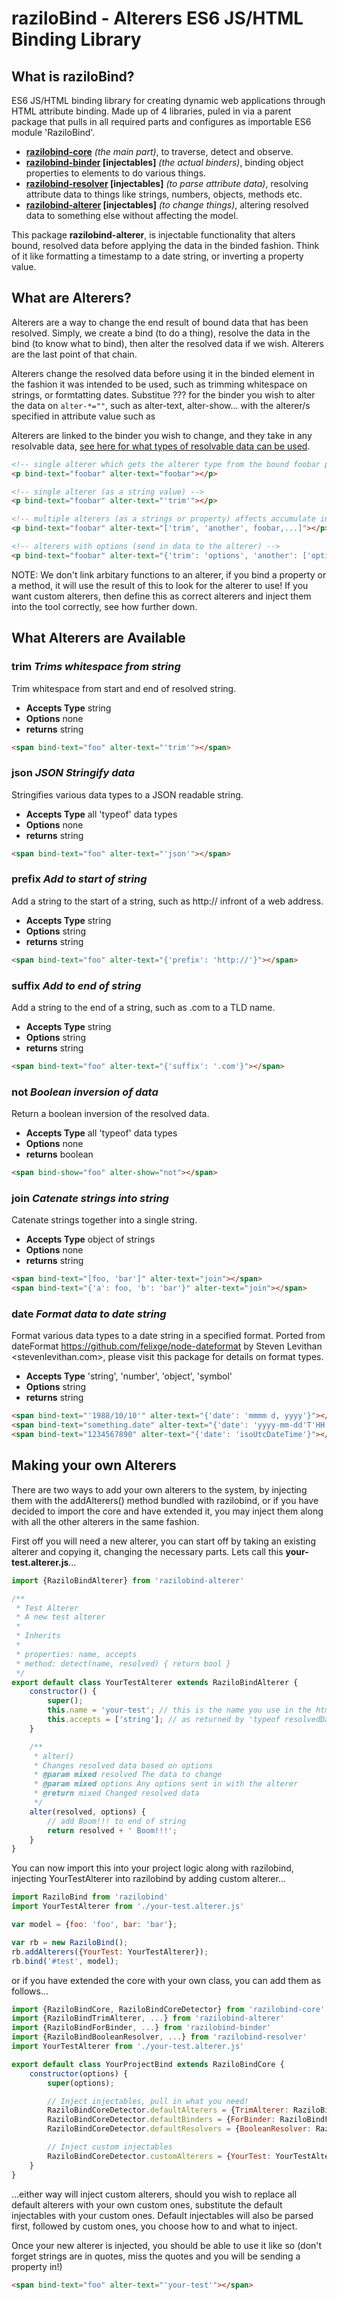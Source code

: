 # raziloBind - Alterers ES6 JS/HTML Binding Library

## What is raziloBind?


ES6 JS/HTML binding library for creating dynamic web applications through HTML attribute binding. Made up of 4 libraries, puled in via a parent package that pulls in all required parts and configures as importable ES6 module 'RaziloBind'.

* **[razilobind-core](https://github.com/smiffy6969/razilobind-core)** *(the main part)*, to traverse, detect and observe.
* **[razilobind-binder](https://github.com/smiffy6969/razilobind-binder) [injectables]** *(the actual binders)*, binding object properties to elements to do various things.
* **[razilobind-resolver](https://github.com/smiffy6969/razilobind-resolver) [injectables]** *(to parse attribute data)*, resolving attribute data to things like strings, numbers, objects, methods etc.
* **[razilobind-alterer](https://github.com/smiffy6969/razilobind-alterer) [injectables]** *(to change things)*, altering resolved data to something else without affecting the model.

This package **razilobind-alterer**, is injectable functionality that alters bound, resolved data before applying the data in the binded fashion. Think of it like formatting a timestamp to a date string, or inverting a property value.


## What are Alterers?


Alterers are a way to change the end result of bound data that has been resolved. Simply, we create a bind (to do a thing), resolve the data in the bind (to know what to bind), then alter the resolved data if we wish. Alterers are the last point of that chain.

Alterers change the resolved data before using it in the binded element in the fashion it was intended to be used, such as trimming whitespace on strings, or formtatting dates. Substitue ??? for the binder you wish to alter the data on `alter-*=""`, such as alter-text, alter-show... with the alterer/s specified in attribute value such as

Alterers are linked to the binder you wish to change, and they take in any resolvable data, [see here for what types of resolvable data can be used](https://github.com/smiffy6969/razilobind-resolver).


```html
<!-- single alterer which gets the alterer type from the bound foobar property of the model -->
<p bind-text="foobar" alter-text="foobar"></p>

<!-- single alterer (as a string value) -->
<p bind-text="foobar" alter-text="'trim'"></p>

<!-- multiple alterers (as a strings or property) affects accumulate in order -->
<p bind-text="foobar" alter-text="['trim', 'another', foobar,...]"></p>

<!-- alterers with options (send in data to the alterer) -->
<p bind-text="foobar" alter-text="{'trim': 'options', 'another': ['options'],...}"></p>
```


NOTE: We don't link arbitary functions to an alterer, if you bind a property or a method, it will use the result of this to look for the alterer to use! If you want custom alterers, then define this as correct alterers and inject them into the tool correctly, see how further down.


## What Alterers are Available


### trim *Trims whitespace from string*

Trim whitespace from start and end of resolved string.

* **Accepts Type** string
* **Options** none
* **returns** string

```html
<span bind-text="foo" alter-text="'trim'"></span>
```


### json *JSON Stringify data*

Stringifies various data types to a JSON readable string.

* **Accepts Type** all 'typeof' data types
* **Options** none
* **returns** string

```html
<span bind-text="foo" alter-text="'json'"></span>
```


### prefix *Add to start of string*

Add a string to the start of a string, such as http:// infront of a web address.

* **Accepts Type** string
* **Options** string
* **returns** string

```html
<span bind-text="foo" alter-text="{'prefix': 'http://'}"></span>
```


### suffix *Add to end of string*

Add a string to the end of a string, such as .com to a TLD name.

* **Accepts Type** string
* **Options** string
* **returns** string

```html
<span bind-text="foo" alter-text="{'suffix': '.com'}"></span>
```


### not *Boolean inversion of data*

Return a boolean inversion of the resolved data.

* **Accepts Type** all 'typeof' data types
* **Options** none
* **returns** boolean

```html
<span bind-show="foo" alter-show="not"></span>
```


### join *Catenate strings into string*

Catenate strings together into a single string.

* **Accepts Type** object of strings
* **Options** none
* **returns** string

```html
<span bind-text="[foo, 'bar']" alter-text="join"></span>
<span bind-text="{'a': foo, 'b': 'bar'}" alter-text="join"></span>
```


### date *Format data to date string*

Format various data types to a date string in a specified format. Ported from dateFormat https://github.com/felixge/node-dateformat by Steven Levithan <stevenlevithan.com>, please visit this package for details on format types.

* **Accepts Type** 'string', 'number', 'object', 'symbol'
* **Options** string
* **returns** string

```html
<span bind-text="'1988/10/10'" alter-text="{'date': 'mmmm d, yyyy'}"></span>
<span bind-text="something.date" alter-text="{'date': 'yyyy-mm-dd'T'HH:MM:ss'}"></span>
<span bind-text="1234567890" alter-text="{'date': 'isoUtcDateTime'}"></span>
```


## Making your own Alterers


There are two ways to add your own alterers to the system, by injecting them with the addAlterers() method bundled with razilobind, or if you have decided to import the core and have extended it, you may inject them along with all the other alterers in the same fashion.

First off you will need a new alterer, you can start off by taking an existing alterer and copying it, changing the necessary parts. Lets call this **your-test.alterer.js**...

```javascript
import {RaziloBindAlterer} from 'razilobind-alterer'

/**
 * Test Alterer
 * A new test alterer
 *
 * Inherits
 *
 * properties: name, accepts
 * method: detect(name, resolved) { return bool }
 */
export default class YourTestAlterer extends RaziloBindAlterer {
	constructor() {
		super();
		this.name = 'your-test'; // this is the name you use in the html, it is how we detect if alterer should be used along with accepts below
		this.accepts = ['string']; // as returned by 'typeof resolvedData'..... [] = any type, ['string'] = string only
	}

	/**
	 * alter()
	 * Changes resolved data based on options
	 * @param mixed resolved The data to change
	 * @param mixed options Any options sent in with the alterer
	 * @return mixed Changed resolved data
	 */
	alter(resolved, options) {
		// add Boom!!! to end of string
		return resolved + ' Boom!!!';
	}
}
```

You can now import this into your project logic along with razilobind, injecting YourTestAlterer into razilobind by adding custom alterer...


```javascript
import RaziloBind from 'razilobind'
import YourTestAlterer from './your-test.alterer.js'

var model = {foo: 'foo', bar: 'bar'};

var rb = new RaziloBind();
rb.addAlterers({YourTest: YourTestAlterer});
rb.bind('#test', model);
```

or if you have extended the core with your own class, you can add them as follows...


```javascript
import {RaziloBindCore, RaziloBindCoreDetector} from 'razilobind-core'
import {RaziloBindTrimAlterer, ...} from 'razilobind-alterer'
import {RaziloBindForBinder, ...} from 'razilobind-binder'
import {RaziloBindBooleanResolver, ...} from 'razilobind-resolver'
import YourTestAlterer from './your-test.alterer.js'

export default class YourProjectBind extends RaziloBindCore {
    constructor(options) {
		super(options);

		// Inject injectables, pull in what you need!
		RaziloBindCoreDetector.defaultAlterers = {TrimAlterer: RaziloBindTrimAlterer, ...};
		RaziloBindCoreDetector.defaultBinders = {ForBinder: RaziloBindForBinder, ...};
		RaziloBindCoreDetector.defaultResolvers = {BooleanResolver: RaziloBindBooleanResolver, ...};

		// Inject custom injectables
		RaziloBindCoreDetector.customAlterers = {YourTest: YourTestAlterer, ...};
	}
}
```


...either way will inject custom alterers, should you wish to replace all default alterers with your own custom ones, substitute the default injectables with your custom ones. Default injectables will also be parsed first, followed by custom ones, you choose how to and what to inject.


Once your new alterer is injected, you should be able to use it like so (don't forget strings are in quotes, miss the quotes and you will be sending a property in!)


```html
<span bind-text="foo" alter-text="'your-test'"></span>
```
